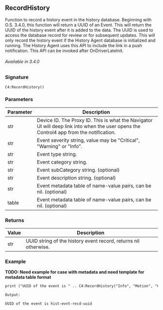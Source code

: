 ## RecordHistory

Function to record a history event in the history database. Beginning with O.S. 3.4.0, this function will return a UUID of an Event. This will return the UUID of the history event after it is added to the data. The UUID is used to access the database record for review or for subsequent updates. This will only record the history event if the History Agent database is initialized and running. The History Agent uses this API to include the link in a push notification. This API can be invoked after OnDriverLateInit.

###### Available in 3.4.0


### Signature

`C4:RecordHistory()`


### Parameters

| Parameter | Description                                                                                                                            |
| --------- | -------------------------------------------------------------------------------------------------------------------------------------- |
| str       | Device ID. The Proxy ID. This is what the Navigator UI will deep link into when the user opens the Control4 app from the notification. |
| str       | Event severity string, value may be "Critical", "Warning" or "Info”.                                                                   |
| str       | Event type string.                                                                                                                     |
| str       | Event category string.                                                                                                                 |
| str       | Event subCategory string. (optional)                                                                                                   |
| str       | Event description string. (optional)                                                                                                   |
| str       | Event metadata table of name-value pairs, can be nil. (optional)                                                                       |
| table     | Event metadata table of name-value pairs, can be nil. (optional)                                                                       |

### Returns

| Value | Description                                                     |
| ----- | --------------------------------------------------------------- |
| str   | UUID string of the history event record, returns nil otherwise. |



### Example
**TODO: Need example for case with metadata and need template for metadata table format**

```xml
print ("UUID of the event is " .. C4:RecordHistory("Info", "Motion", "Cameras", "IP Camera", "This is a test", ""))

Output: 

UUID of the event is hist-evnt-recd-uuid

```



